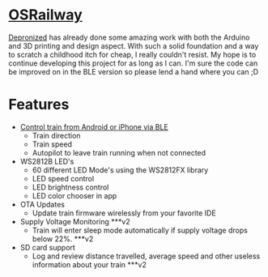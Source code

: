 # [OSRailway](http://depronized.com/2018/02/13/presenting-the-os-railway-system-fully-3d-printed-model-train-system/)

[Depronized](http://depronized.com/2018/02/13/presenting-the-os-railway-system-fully-3d-printed-model-train-system/) has already done some amazing work with both the Arduino and 3D printing and design aspect. With such a solid foundation and a way to scratch a childhood itch for cheap, I really couldn't resist. My hope is to continue developing this project for as long as I can. I'm sure the code can be improved on in the BLE version so please lend a hand where you can ;D

# Features

*	[Control train from Android or iPhone via BLE](https://x.thunkable.com/projectPage/630e4349dc6b1a02258457ea)
	-	Train direction
	-	Train speed
	-	Autopilot to leave train running when not connected
*	WS2812B LED's
	-	60 different LED Mode's using the WS2812FX library
	-	LED speed control
	-	LED brightness control
	-	LED color chooser in app
*	OTA Updates
	-	Update train firmware wirelessly from your favorite IDE
*	Supply Voltage Monitoring ***v2
	-	Train will enter sleep mode automatically if supply voltage drops  below 22%. ***v2
*	SD card support
	-	Log and review distance travelled, average speed and other useless information about your train ***v2
